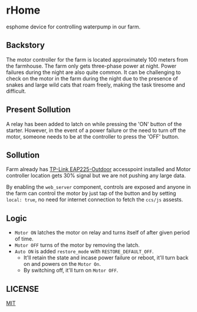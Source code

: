 # rHome

esphome device for controlling waterpump in our farm.

## Backstory

The motor controller for the farm is located approximately 100 meters from the farmhouse. The farm only gets three-phase power at night. Power failures during the night are also quite common. It can be challenging to check on the motor in the farm during the night due to the presence of snakes and large wild cats that roam freely, making the task tiresome and difficult.

## Present Sollution

A relay has been added to latch on while pressing the 'ON' button of the starter. However, in the event of a power failure or the need to turn off the motor, someone needs to be at the controller to press the 'OFF' button.

## Sollution

Farm already has [TP-Link EAP225-Outdoor](https://www.tp-link.com/en/business-networking/omada-sdn-access-point/eap225-outdoor/) accesspoint installed and Motor controller location gets 30% signal but we are not pushing any large data.

By enabling the `web_server` component, controls are exposed and anyone in the farm can control the motor by just tap of the button and by setting `local: true`, no need for internet connection to fetch the `ccs/js` assests.

## Logic

- `Motor ON` latches the motor on relay and turns itself of after given period of time.
- `Motor OFF` turns of the motor by removing the latch.
- `Auto ON` is added `restore_mode` with `RESTORE_DEFAULT_OFF`.
  - It'll retain the state and incase power failure or reboot, it'll turn back on and powers on the `Motor On`.
  - By switching off, it'll turn on `Motor OFF`.

## LICENSE

[MIT](/LICENSE)
